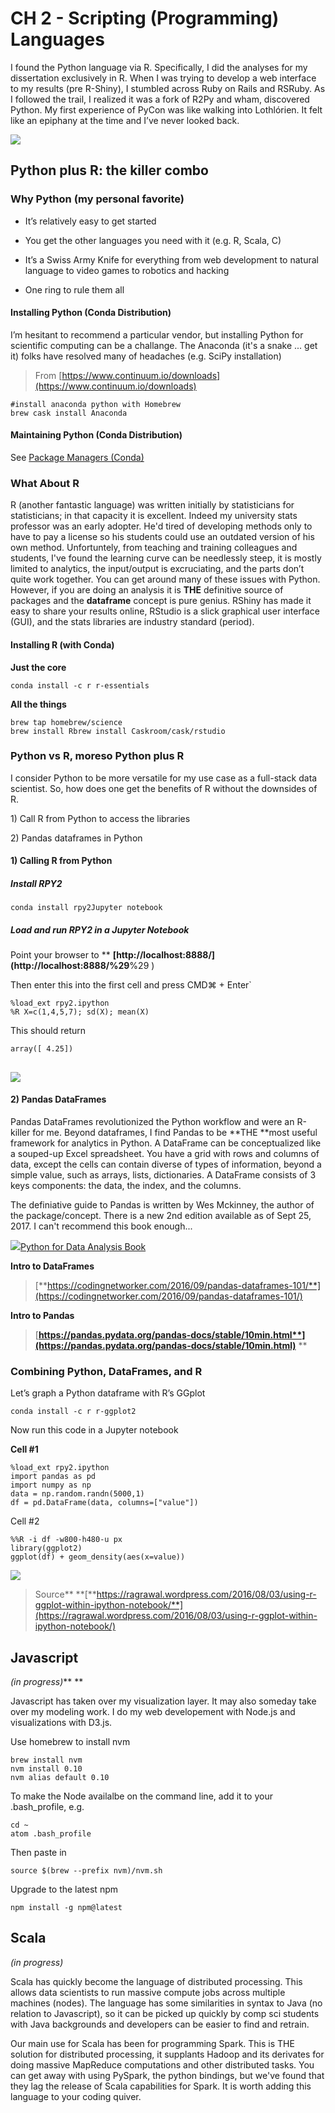 

# 

# 

# CH 2 - **Scripting \(Programming\) Languages**

I found the Python language via R. Specifically, I did the analyses for my dissertation exclusively in R. When I was trying to develop a web interface to my results \(pre R-Shiny\), I stumbled across Ruby on Rails and RSRuby. As I followed the trail, I realized it was a fork of R2Py and wham, discovered Python. My first experience of PyCon was like walking into Lothlórien. It felt like an epiphany at the time and I’ve never looked back.

![](/assets/image1.png)

## Python plus R: the killer combo

### **Why Python \(my personal favorite\)**

* It’s relatively easy to get started

* You get the other languages you need with it \(e.g. R, Scala, C\)

* It’s a Swiss Army Knife for everything from web development to natural language to video games to robotics and hacking

* One ring to rule them all

#### Installing Python \(Conda Distribution\)

I’m hesitant to recommend a particular vendor, but installing Python for scientific computing can be a challange. The Anaconda \(it's a snake ... get it\) folks have resolved many of headaches \(e.g. SciPy installation\)

> From [https://www.continuum.io/downloads](https://www.continuum.io/downloads)

```
#install anaconda python with Homebrew
brew cask install Anaconda
```

#### Maintaining Python \(Conda Distribution\)

See [Package Managers \(Conda\)](/ch1-package-managers.md)

### **What About R**

R \(another fantastic language\) was written initially by statisticians for statisticians; in that capacity it is excellent. Indeed my university stats professor was an early adopter. He'd tired of developing methods only to have to pay a license so his students could use an outdated version of his own method. Unfortuntely, from teaching and training colleagues and students, I've found the learning curve can be needlessly steep, it is mostly limited to analytics, the input/output is excruciating, and  the parts don’t quite work together. You can get around many of these issues with Python. However, if you are doing an analysis it is **THE** definitive source of packages and the **dataframe** concept is pure genius. RShiny has made it easy to share your results online, RStudio is a slick graphical user interface \(GUI\), and the stats libraries are industry standard \(period\).

#### **Installing R \(with Conda\)**

**Just the core**

`conda install -c r r-essentials`

**All the things**

```
brew tap homebrew/science
brew install Rbrew install Caskroom/cask/rstudio
```

### **Python vs R, moreso Python plus R**

I consider Python to be more versatile for my use case as a full-stack data scientist. So, how does one get the benefits of R without the downsides of R.

1\) Call R from Python to access the libraries

2\) Pandas dataframes in Python

#### 1\) **Calling R from Python**

##### Install RPY2

```
conda install rpy2Jupyter notebook
```

##### Load and run RPY2 i**n a Jupyter Notebook**

Point your browser to ** **[http://localhost:8888/](http://localhost:8888/%29**%29 \)

Then enter this into the first cell and press CMD⌘ + Enter\`

```
%load_ext rpy2.ipython
%R X=c(1,4,5,7); sd(X); mean(X)
```

This should return

```
array([ 4.25])
```

## ![](/assets/image9.png)

#### 2\) **Pandas DataFrames**

Pandas DataFrames revolutionized the Python workflow and were an R-killer for me. Beyond dataframes, I find Pandas to be **THE **most useful framework for analytics in Python. A DataFrame can be conceptualized like a souped-up Excel spreadsheet. You have a grid with rows and columns of data, except the cells can contain diverse of types of information, beyond a simple value, such as arrays, lists, dictionaries. A DataFrame consists of 3 keys components: the data, the index, and the columns.

The definiative guide to Pandas is written by Wes Mckinney, the author of the package/concept. There is a new 2nd edition available as of Sept 25, 2017. I can't recommend this book enough...

![](/assets/pandas.png)[Python for Data Analysis Book](http://wesmckinney.com/pages/book.html)

**Intro to DataFrames**

> [**https://codingnetworker.com/2016/09/pandas-dataframes-101/**](https://codingnetworker.com/2016/09/pandas-dataframes-101/)

**Intro to Pandas**

> [**https://pandas.pydata.org/pandas-docs/stable/10min.html**](https://pandas.pydata.org/pandas-docs/stable/10min.html)**                      **

### Combining Python, DataFrames, and R

Let’s graph a Python dataframe with R’s GGplot

`conda install -c r r-ggplot2`

Now run this code in a Jupyter notebook

**Cell \#1**

```
%load_ext rpy2.ipython
import pandas as pd
import numpy as np
data = np.random.randn(5000,1)
df = pd.DataFrame(data, columns=["value"])
```

Cell \#2

```
%%R -i df -w800-h480-u px
library(ggplot2)
ggplot(df) + geom_density(aes(x=value))
```

![](/assets/image11.png)

> Source** **[**https://ragrawal.wordpress.com/2016/08/03/using-r-ggplot-within-ipython-notebook/**](https://ragrawal.wordpress.com/2016/08/03/using-r-ggplot-within-ipython-notebook/)

## **Javascript**

_\(in progress\)_**   **

Javascript has taken over my visualization layer. It may also someday take over my modeling work. I do my web developement with Node.js and visualizations with D3.js.

Use homebrew to install nvm

```
brew install nvm
nvm install 0.10
nvm alias default 0.10
```

To make the Node availalbe on the command line, add it to your .bash\_profile, e.g.

```
cd ~
atom .bash_profile
```

Then paste in

```
source $(brew --prefix nvm)/nvm.sh
```

Upgrade to the latest npm

```
npm install -g npm@latest
```

## **Scala**

_\(in progress\)_

Scala has quickly become the language of distributed processing. This allows data scientists to run massive compute jobs across multiple machines \(nodes\). The language has some similarities in syntax to Java \(no relation to Javascript\), so it can be picked up quickly by comp sci students with Java backgrounds and developers can be easier to find and retrain.

Our main use for Scala has been for programming Spark. This is THE solution for distributed processing, it supplants Hadoop and its derivates for doing massive MapReduce computations and other distributed tasks. You can get away with using PySpark, the python bindings,  but we've found that they lag the release of Scala capabilities for Spark. It is worth adding this language to your coding quiver.

